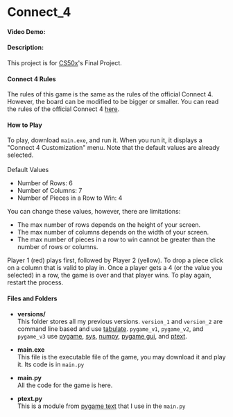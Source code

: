 # Connect_4
#### Video Demo: <URL HERE>

#### Description:

This project is for [CS50x](https://cs50.harvard.edu/x/2023/)'s Final Project.

#### Connect 4 Rules
The rules of this game is the same as the rules of the official Connect 4. However, the board can be modified to be bigger or smaller. You can read the rules of the official Connect 4 [here](https://www.gamesver.com/the-rules-of-connect-4-according-to-m-bradley-hasbro/).

#### How to Play
To play, download `main.exe`, and run it. When you run it, it displays a "Connect 4 Customization" menu. Note that the default values are already selected.
<br><br>
Default Values
- Number of Rows: 6
- Number of Columns: 7
- Number of Pieces in a Row to Win: 4

You can change these values, however, there are limitations:
- The max number of rows depends on the height of your screen.
- The max number of columns depends on the width of your screen.
- The max number of pieces in a row to win cannot be greater than the number of rows or columns.

Player 1 (red) plays first, followed by Player 2 (yellow). To drop a piece click on a column that is valid to play in. Once a player gets a 4 (or the value you selected) in a row, the game is over and that player wins. To play again, restart the process.

#### Files and Folders
- **versions/**
  <br>
  This folder stores all my previous versions. `version_1` and `version_2` are command line based and use [tabulate](https://pypi.org/project/tabulate/). `pygame_v1`, `pygame_v2`, and `pygame_v3` use [pygame](https://www.pygame.org/), [sys](https://docs.python.org/3/library/sys.html), [numpy](https://numpy.org/), [pygame gui](https://github.com/MyreMylar/pygame_gui), and [ptext](https://github.com/cosmologicon/pygame-text).

- **main.exe**
  <br>
  This file is the executable file of the game, you may download it and play it. Its code is in `main.py`

- **main.py**
  <br>
  All the code for the game is here.

- **ptext.py**
  <br>
  This is a module from [pygame text](https://github.com/cosmologicon/pygame-text) that I use in the `main.py`

